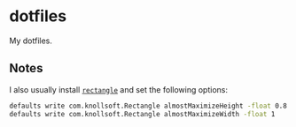 # dotfiles

My dotfiles.

## Notes

I also usually install [`rectangle`](https://github.com/rxhanson/Rectangle) and set the following options:

```bash
defaults write com.knollsoft.Rectangle almostMaximizeHeight -float 0.8
defaults write com.knollsoft.Rectangle almostMaximizeWidth -float 1
```

